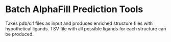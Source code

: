 # Batch AlphaFill Prediction Tools

Takes pdb/cif files as input and produces enriched structure files with hypothetical ligands.
TSV file with all possible ligands for each structure can be produced.
